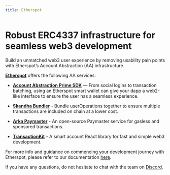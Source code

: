 ```yaml
---
title: Etherspot
---
```


# Robust ERC4337 infrastructure for seamless web3 development

Build an unmatched web3 user experience by removing usability pain points with Etherspot’s Account Abstraction (AA) infrastructure.

[**Etherspot**](https://etherspot.io) offers the following AA services:

- [**Account Abstraction Prime SDK**](https://github.com/etherspot/etherspot-prime-sdk) — From social logins to transaction batching, using an Etherspot smart wallet can give your dapp a web2-like interface to ensure the user has a seamless experience.

- [**Skandha Bundler**](https://github.com/etherspot/skandha) - Bundle userOperations together to ensure multiple transactions are included on chain at a lower cost.

- [**Arka Paymaster**](https://etherspot.fyi/arka/intro) - An open-source Paymaster service for gasless and sponsored transactions.

- [**TransactionKit**](https://etherspot.io/transactionkit) - A smart account React library for fast and simple web3 development.

For more info and guidance on commencing your development journey with Etherspot, please refer to our documentation [here](https://etherspot.fyi/introduction).

If you have any questions, do not hesitate to chat with the team on [Discord](https://discord.etherspot.io).
